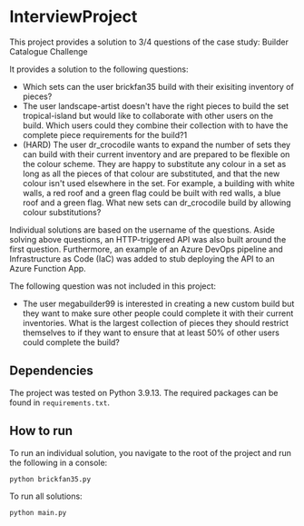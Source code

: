 # InterviewProject

This project provides a solution to 3/4 questions of the case study: Builder Catalogue Challenge

It provides a solution to the following questions: 

* Which sets can the user brickfan35 build with their exisiting inventory of pieces?
* The user landscape-artist doesn't have the right pieces to build the set tropical-island but would like to collaborate with other users on the build. Which users could they combine their collection with to have the complete piece requirements for the build?1
* (HARD) The user dr_crocodile wants to expand the number of sets they can build with their current inventory and are prepared to be flexible on the colour scheme. They are happy to substitute any colour in a set as long as all the pieces of that colour are substituted, and that the new colour isn't used elsewhere in the set. For example, a building with white walls, a red roof and a green flag could be built with red walls, a blue roof and a green flag. What new sets can dr_crocodile build by allowing colour substitutions?

Individual solutions are based on the username of the questions. 
Aside solving above questions, an HTTP-triggered API was also built around the first question. Furthermore, an example of an Azure DevOps pipeline and Infrastructure as Code (IaC) was added to stub deploying the API to an Azure Function App.

The following question was not included in this project: 
* The user megabuilder99 is interested in creating a new custom build but they want to make sure other people could complete it with their current inventories. What is the largest collection of pieces they should restrict themselves to if they want to ensure that at least 50% of other users could complete the build?

## Dependencies

The project was tested on Python 3.9.13. The required packages can be found in `requirements.txt`. 


## How to run

To run an individual solution, you navigate to the root of the project and run the following in a console:

`python brickfan35.py`

To run all solutions:

`python main.py`